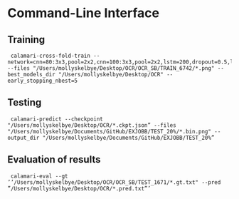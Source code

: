 # Command-Line Interface

## Training 
	 calamari-cross-fold-train --network=cnn=80:3x3,pool=2x2,cnn=100:3x3,pool=2x2,lstm=200,dropout=0.5,lstm=200,dropout=0.5 --files "/Users/mollyskelbye/Desktop/OCR/OCR_SB/TRAIN_6742/*.png" --best_models_dir "/Users/mollyskelbye/Desktop/OCR" --early_stopping_nbest=5

## Testing
 
 	 calamari-predict --checkpoint "/Users/mollyskelbye/Desktop/OCR/*.ckpt.json” --files "/Users/mollyskelbye/Documents/GitHub/EXJOBB/TEST_20%/*.bin.png" --output_dir "/Users/mollyskelbye/Documents/GitHub/EXJOBB/TEST_20%”
 
## Evaluation of results

	 calamari-eval --gt ’’/Users/mollyskelbye/Desktop/OCR/OCR_SB/TEST_1671/*.gt.txt" --pred ”/Users/mollyskelbye/Desktop/OCR/*.pred.txt”’

 

